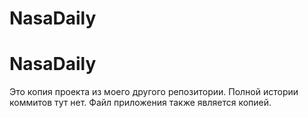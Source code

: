 # NasaDaily
# NasaDaily
Это копия проекта из моего другого репозитории. Полной истории коммитов тут нет. Файл приложения также является копией.
